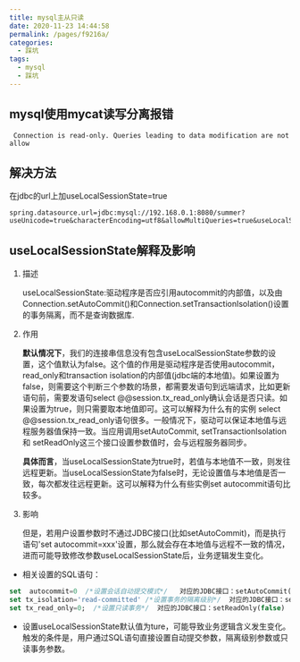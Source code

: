 ```yaml
---
title: mysql主从只读
date: 2020-11-23 14:44:58
permalink: /pages/f9216a/
categories:
  - 踩坑
tags: 
  - mysql
  - 踩坑
---
```

## mysql使用mycat读写分离报错
```shell
 Connection is read-only. Queries leading to data modification are not allow
```

## 解决方法
在jdbc的url上加useLocalSessionState=true
```shell
spring.datasource.url=jdbc:mysql://192.168.0.1:8080/summer?useUnicode=true&characterEncoding=utf8&allowMultiQueries=true&useLocalSessionState=true
```
## useLocalSessionState解释及影响
1. 描述

    useLocalSessionState:驱动程序是否应引用autocommit的内部值，以及由Connection.setAutoCommit()和Connection.setTransactionIsolation()设置的事务隔离，而不是查询数据库.

2. 作用
   
    **默认情况下**，我们的连接串信息没有包含useLocalSessionState参数的设置，这个值默认为false。这个值的作用是驱动程序是否使用autocommit，read_only和transaction isolation的内部值(jdbc端的本地值)。如果设置为false，则需要这个判断三个参数的场景，都需要发语句到远端请求，比如更新语句前，需要发语句select @@session.tx_read_only确认会话是否只读。如果设置为true，则只需要取本地值即可。这可以解释为什么有的实例 select @@session.tx_read_only语句很多。一般情况下，驱动可以保证本地值与远程服务器值保持一致。当应用调用setAutoCommit, setTransactionIsolation 和 setReadOnly这三个接口设置参数值时，会与远程服务器同步。
    
    **具体而言**，当useLocalSessionState为true时，若值与本地值不一致，则发往远程更新。当useLocalSessionState为false时，无论设置值与本地值是否一致，每次都发往远程更新。这可以解释为什么有些实例set autocommit语句比较多。



3. 影响

    但是，若用户设置参数时不通过JDBC接口(比如setAutoCommit)，而是执行语句'set autocommit=xxx'设置，那么就会存在本地值与远程不一致的情况，进而可能导致修改参数useLocalSessionState后，业务逻辑发生变化。

- 相关设置的SQL语句：
```sql
set  autocommit=0  /*设置会话自动提交模式*/   对应的JDBC接口：setAutoCommit(false
set tx_isolation='read-committed' /*设置事务的隔离级别*/  对应的JDBC接口：setTransactionIsolation('read-committed')
set tx_read_only=0;  /*设置只读事务*/  对应的JDBC接口：setReadOnly(false)
```
 
- 设置useLocalSessionState默认值为ture，可能导致业务逻辑含义发生变化。触发的条件是，用户通过SQL语句直接设置自动提交参数，隔离级别参数或只读事务参数。